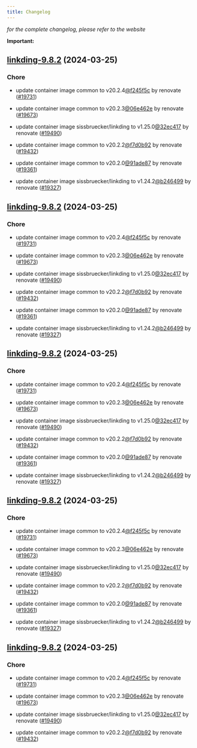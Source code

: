 ```yaml
---
title: Changelog
---
```



*for the complete changelog, please refer to the website*

**Important:**


## [linkding-9.8.2](https://github.com/truecharts/charts/compare/linkding-9.6.0...linkding-9.8.2) (2024-03-25)

### Chore



- update container image common to v20.2.4[@f245f5c](https://github.com/f245f5c) by renovate ([#19731](https://github.com/truecharts/charts/issues/19731))

- update container image common to v20.2.3[@06e462e](https://github.com/06e462e) by renovate ([#19673](https://github.com/truecharts/charts/issues/19673))

- update container image sissbruecker/linkding to v1.25.0[@32ec417](https://github.com/32ec417) by renovate ([#19490](https://github.com/truecharts/charts/issues/19490))

- update container image common to v20.2.2[@f7d0b92](https://github.com/f7d0b92) by renovate ([#19432](https://github.com/truecharts/charts/issues/19432))

- update container image common to v20.2.0[@91ade87](https://github.com/91ade87) by renovate ([#19361](https://github.com/truecharts/charts/issues/19361))

- update container image sissbruecker/linkding to v1.24.2[@b246499](https://github.com/b246499) by renovate ([#19327](https://github.com/truecharts/charts/issues/19327))


## [linkding-9.8.2](https://github.com/truecharts/charts/compare/linkding-9.6.0...linkding-9.8.2) (2024-03-25)

### Chore



- update container image common to v20.2.4[@f245f5c](https://github.com/f245f5c) by renovate ([#19731](https://github.com/truecharts/charts/issues/19731))

- update container image common to v20.2.3[@06e462e](https://github.com/06e462e) by renovate ([#19673](https://github.com/truecharts/charts/issues/19673))

- update container image sissbruecker/linkding to v1.25.0[@32ec417](https://github.com/32ec417) by renovate ([#19490](https://github.com/truecharts/charts/issues/19490))

- update container image common to v20.2.2[@f7d0b92](https://github.com/f7d0b92) by renovate ([#19432](https://github.com/truecharts/charts/issues/19432))

- update container image common to v20.2.0[@91ade87](https://github.com/91ade87) by renovate ([#19361](https://github.com/truecharts/charts/issues/19361))

- update container image sissbruecker/linkding to v1.24.2[@b246499](https://github.com/b246499) by renovate ([#19327](https://github.com/truecharts/charts/issues/19327))


## [linkding-9.8.2](https://github.com/truecharts/charts/compare/linkding-9.6.0...linkding-9.8.2) (2024-03-25)

### Chore



- update container image common to v20.2.4[@f245f5c](https://github.com/f245f5c) by renovate ([#19731](https://github.com/truecharts/charts/issues/19731))

- update container image common to v20.2.3[@06e462e](https://github.com/06e462e) by renovate ([#19673](https://github.com/truecharts/charts/issues/19673))

- update container image sissbruecker/linkding to v1.25.0[@32ec417](https://github.com/32ec417) by renovate ([#19490](https://github.com/truecharts/charts/issues/19490))

- update container image common to v20.2.2[@f7d0b92](https://github.com/f7d0b92) by renovate ([#19432](https://github.com/truecharts/charts/issues/19432))

- update container image common to v20.2.0[@91ade87](https://github.com/91ade87) by renovate ([#19361](https://github.com/truecharts/charts/issues/19361))

- update container image sissbruecker/linkding to v1.24.2[@b246499](https://github.com/b246499) by renovate ([#19327](https://github.com/truecharts/charts/issues/19327))


## [linkding-9.8.2](https://github.com/truecharts/charts/compare/linkding-9.6.0...linkding-9.8.2) (2024-03-25)

### Chore



- update container image common to v20.2.4[@f245f5c](https://github.com/f245f5c) by renovate ([#19731](https://github.com/truecharts/charts/issues/19731))

- update container image common to v20.2.3[@06e462e](https://github.com/06e462e) by renovate ([#19673](https://github.com/truecharts/charts/issues/19673))

- update container image sissbruecker/linkding to v1.25.0[@32ec417](https://github.com/32ec417) by renovate ([#19490](https://github.com/truecharts/charts/issues/19490))

- update container image common to v20.2.2[@f7d0b92](https://github.com/f7d0b92) by renovate ([#19432](https://github.com/truecharts/charts/issues/19432))

- update container image common to v20.2.0[@91ade87](https://github.com/91ade87) by renovate ([#19361](https://github.com/truecharts/charts/issues/19361))

- update container image sissbruecker/linkding to v1.24.2[@b246499](https://github.com/b246499) by renovate ([#19327](https://github.com/truecharts/charts/issues/19327))


## [linkding-9.8.2](https://github.com/truecharts/charts/compare/linkding-9.6.0...linkding-9.8.2) (2024-03-25)

### Chore



- update container image common to v20.2.4[@f245f5c](https://github.com/f245f5c) by renovate ([#19731](https://github.com/truecharts/charts/issues/19731))

- update container image common to v20.2.3[@06e462e](https://github.com/06e462e) by renovate ([#19673](https://github.com/truecharts/charts/issues/19673))

- update container image sissbruecker/linkding to v1.25.0[@32ec417](https://github.com/32ec417) by renovate ([#19490](https://github.com/truecharts/charts/issues/19490))

- update container image common to v20.2.2[@f7d0b92](https://github.com/f7d0b92) by renovate ([#19432](https://github.com/truecharts/charts/issues/19432))

